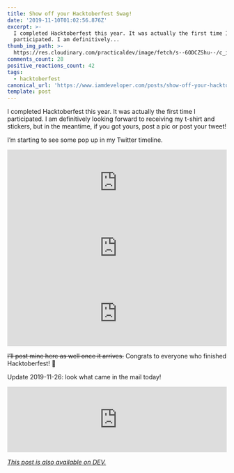 ```yaml
---
title: Show off your Hacktoberfest Swag!
date: '2019-11-10T01:02:56.876Z'
excerpt: >-
  I completed Hacktoberfest this year. It was actually the first time I
  participated. I am definitively...
thumb_img_path: >-
  https://res.cloudinary.com/practicaldev/image/fetch/s--6ODCZShu--/c_imagga_scale,f_auto,fl_progressive,h_420,q_auto,w_1000/https://thepracticaldev.s3.amazonaws.com/i/rsjo0qju1w6sqt1h4ig3.jpeg
comments_count: 28
positive_reactions_count: 42
tags:
  - hacktoberfest
canonical_url: 'https://www.iamdeveloper.com/posts/show-off-your-hacktoberfest-swag-479/'
template: post
---
```


I completed Hacktoberfest this year. It was actually the first time I participated. I am definitively looking forward to receiving my t-shirt and stickers, but in the meantime, if you got yours, post a pic or post your tweet!

I’m starting to see some pop up in my Twitter timeline.

<iframe class="liquidTag" src="https://dev.to/embed/twitter?args=1192948969610960896" style="border: 0; width: 100%;"></iframe>

<iframe class="liquidTag" src="https://dev.to/embed/twitter?args=1193224304131035136" style="border: 0; width: 100%;"></iframe>

<iframe class="liquidTag" src="https://dev.to/embed/twitter?args=1193274822870089730" style="border: 0; width: 100%;"></iframe>

~~I’ll post mine here as well once it arrives.~~ Congrats to everyone who finished Hacktoberfest! 👏

Update 2019-11-26: look what came in the mail today!

<iframe class="liquidTag" src="https://dev.to/embed/instagram?args=B5WKOqIJZCX" style="border: 0; width: 100%;"></iframe>

_[This post is also available on DEV.](https://dev.to/nickytonline/show-off-your-hacktoberfest-swag-479)_

<script>
const parent = document.getElementsByTagName('head')[0];
const script = document.createElement('script');
script.type = 'text/javascript';
script.src = 'https://cdnjs.cloudflare.com/ajax/libs/iframe-resizer/4.1.1/iframeResizer.min.js';
script.charset = 'utf-8';
script.onload = function() {
    window.iFrameResize({}, '.liquidTag');
};
parent.appendChild(script);
</script>
